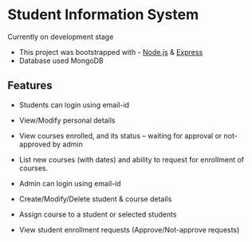 # Student Information System

Currently on development stage
- This project was bootstrapped with - [Node.js](https://nodejs.org/en/docs/) & [Express](https://expressjs.com/en/guide/routing.html)
- Database used MongoDB 

## Features
*	Students can login using email-id
*	View/Modify personal details
*	View courses enrolled, and its status – waiting for approval or not-approved by admin
* List new courses (with dates) and ability to request for enrollment of courses.


*	Admin can login using email-id
*	Create/Modify/Delete student & course details
*	Assign course to a student or selected students
* View student enrollment requests (Approve/Not-approve requests)
	


